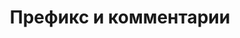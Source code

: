 ---
sidebar_position: 3
sidebar_label: Префикс и комментарии
title: Префикс и комментарии
description: Префикс и комментарии
---